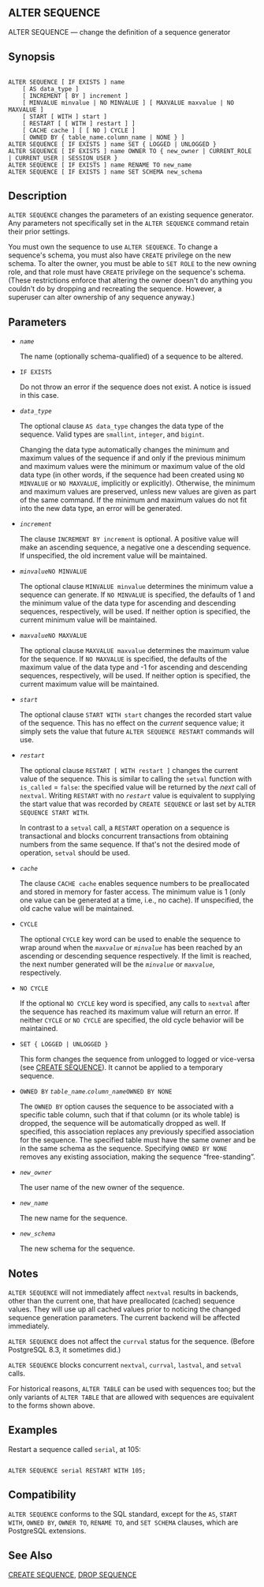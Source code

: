 ## ALTER SEQUENCE

ALTER SEQUENCE — change the definition of a sequence generator

## Synopsis

```

ALTER SEQUENCE [ IF EXISTS ] name
    [ AS data_type ]
    [ INCREMENT [ BY ] increment ]
    [ MINVALUE minvalue | NO MINVALUE ] [ MAXVALUE maxvalue | NO MAXVALUE ]
    [ START [ WITH ] start ]
    [ RESTART [ [ WITH ] restart ] ]
    [ CACHE cache ] [ [ NO ] CYCLE ]
    [ OWNED BY { table_name.column_name | NONE } ]
ALTER SEQUENCE [ IF EXISTS ] name SET { LOGGED | UNLOGGED }
ALTER SEQUENCE [ IF EXISTS ] name OWNER TO { new_owner | CURRENT_ROLE | CURRENT_USER | SESSION_USER }
ALTER SEQUENCE [ IF EXISTS ] name RENAME TO new_name
ALTER SEQUENCE [ IF EXISTS ] name SET SCHEMA new_schema
```

## Description

`ALTER SEQUENCE` changes the parameters of an existing sequence generator. Any parameters not specifically set in the `ALTER SEQUENCE` command retain their prior settings.

You must own the sequence to use `ALTER SEQUENCE`. To change a sequence's schema, you must also have `CREATE` privilege on the new schema. To alter the owner, you must be able to `SET ROLE` to the new owning role, and that role must have `CREATE` privilege on the sequence's schema. (These restrictions enforce that altering the owner doesn't do anything you couldn't do by dropping and recreating the sequence. However, a superuser can alter ownership of any sequence anyway.)

## Parameters

* *`name`*

    The name (optionally schema-qualified) of a sequence to be altered.

* `IF EXISTS`

    Do not throw an error if the sequence does not exist. A notice is issued in this case.

* *`data_type`*

    The optional clause `AS data_type` changes the data type of the sequence. Valid types are `smallint`, `integer`, and `bigint`.

    Changing the data type automatically changes the minimum and maximum values of the sequence if and only if the previous minimum and maximum values were the minimum or maximum value of the old data type (in other words, if the sequence had been created using `NO MINVALUE` or `NO MAXVALUE`, implicitly or explicitly). Otherwise, the minimum and maximum values are preserved, unless new values are given as part of the same command. If the minimum and maximum values do not fit into the new data type, an error will be generated.

* *`increment`*

    The clause `INCREMENT BY increment` is optional. A positive value will make an ascending sequence, a negative one a descending sequence. If unspecified, the old increment value will be maintained.

* *`minvalue`*`NO MINVALUE`

    The optional clause `MINVALUE minvalue` determines the minimum value a sequence can generate. If `NO MINVALUE` is specified, the defaults of 1 and the minimum value of the data type for ascending and descending sequences, respectively, will be used. If neither option is specified, the current minimum value will be maintained.

* *`maxvalue`*`NO MAXVALUE`

    The optional clause `MAXVALUE maxvalue` determines the maximum value for the sequence. If `NO MAXVALUE` is specified, the defaults of the maximum value of the data type and -1 for ascending and descending sequences, respectively, will be used. If neither option is specified, the current maximum value will be maintained.

* *`start`*

    The optional clause `START WITH start` changes the recorded start value of the sequence. This has no effect on the *current* sequence value; it simply sets the value that future `ALTER SEQUENCE RESTART` commands will use.

* *`restart`*

    The optional clause `RESTART [ WITH restart ]` changes the current value of the sequence. This is similar to calling the `setval` function with `is_called` = `false`: the specified value will be returned by the *next* call of `nextval`. Writing `RESTART` with no *`restart`* value is equivalent to supplying the start value that was recorded by `CREATE SEQUENCE` or last set by `ALTER SEQUENCE START WITH`.

    In contrast to a `setval` call, a `RESTART` operation on a sequence is transactional and blocks concurrent transactions from obtaining numbers from the same sequence. If that's not the desired mode of operation, `setval` should be used.

* *`cache`*

    The clause `CACHE cache` enables sequence numbers to be preallocated and stored in memory for faster access. The minimum value is 1 (only one value can be generated at a time, i.e., no cache). If unspecified, the old cache value will be maintained.

* `CYCLE`

    The optional `CYCLE` key word can be used to enable the sequence to wrap around when the *`maxvalue`* or *`minvalue`* has been reached by an ascending or descending sequence respectively. If the limit is reached, the next number generated will be the *`minvalue`* or *`maxvalue`*, respectively.

* `NO CYCLE`

    If the optional `NO CYCLE` key word is specified, any calls to `nextval` after the sequence has reached its maximum value will return an error. If neither `CYCLE` or `NO CYCLE` are specified, the old cycle behavior will be maintained.

* `SET { LOGGED | UNLOGGED }`

    This form changes the sequence from unlogged to logged or vice-versa (see [CREATE SEQUENCE](sql-createsequence "CREATE SEQUENCE")). It cannot be applied to a temporary sequence.

* `OWNED BY` *`table_name`*.*`column_name`*`OWNED BY NONE`

    The `OWNED BY` option causes the sequence to be associated with a specific table column, such that if that column (or its whole table) is dropped, the sequence will be automatically dropped as well. If specified, this association replaces any previously specified association for the sequence. The specified table must have the same owner and be in the same schema as the sequence. Specifying `OWNED BY NONE` removes any existing association, making the sequence “free-standing”.

* *`new_owner`*

    The user name of the new owner of the sequence.

* *`new_name`*

    The new name for the sequence.

* *`new_schema`*

    The new schema for the sequence.

## Notes

`ALTER SEQUENCE` will not immediately affect `nextval` results in backends, other than the current one, that have preallocated (cached) sequence values. They will use up all cached values prior to noticing the changed sequence generation parameters. The current backend will be affected immediately.

`ALTER SEQUENCE` does not affect the `currval` status for the sequence. (Before PostgreSQL 8.3, it sometimes did.)

`ALTER SEQUENCE` blocks concurrent `nextval`, `currval`, `lastval`, and `setval` calls.

For historical reasons, `ALTER TABLE` can be used with sequences too; but the only variants of `ALTER TABLE` that are allowed with sequences are equivalent to the forms shown above.

## Examples

Restart a sequence called `serial`, at 105:

```

ALTER SEQUENCE serial RESTART WITH 105;
```

## Compatibility

`ALTER SEQUENCE` conforms to the SQL standard, except for the `AS`, `START WITH`, `OWNED BY`, `OWNER TO`, `RENAME TO`, and `SET SCHEMA` clauses, which are PostgreSQL extensions.

## See Also

[CREATE SEQUENCE](sql-createsequence "CREATE SEQUENCE"), [DROP SEQUENCE](sql-dropsequence "DROP SEQUENCE")